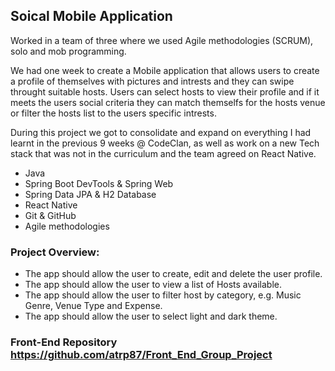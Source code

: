 ## Soical Mobile Application

Worked in a team of three where we used Agile methodologies (SCRUM), solo and mob programming.

We had one week to create a Mobile application that allows users to create a profile of themselves with pictures and intrests and they can swipe throught suitable hosts. Users can select hosts to view their profile and if it meets the users social criteria they can match themselfs for the hosts venue or filter the hosts list to the users specific intrests.

During this project we got to consolidate and expand on everything I had learnt in the previous 9 weeks @ CodeClan, as well as work on a new Tech stack that was not in the curriculum and the team agreed on React Native.

* Java
* Spring Boot DevTools & Spring Web
* Spring Data JPA & H2 Database
* React Native
* Git & GitHub
* Agile methodologies

### Project Overview:

* The app should allow the user to create, edit and delete the user profile.
* The app should allow the user to view a list of Hosts available.
* The app should allow the user to filter host by category, e.g. Music Genre, Venue Type and Expense.
* The app should allow the user to select light and dark theme.

### Front-End Repository https://github.com/atrp87/Front_End_Group_Project
